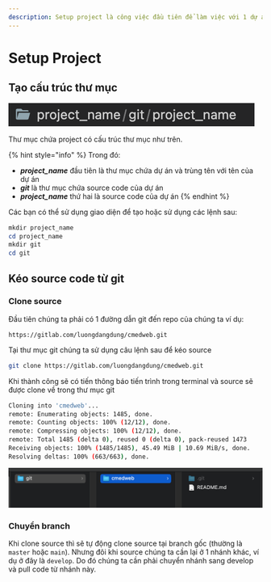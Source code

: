 ```yaml
---
description: Setup project là công việc đầu tiên để làm việc với 1 dự án
---
```


# Setup Project

## Tạo cấu trúc thư mục

![](<.gitbook/assets/image (48) (1).png>)

Thư mục chứa project có cấu trúc thư mục như trên.

{% hint style="info" %}
Trong đó:

* _**project\_name**_ đầu tiên là thư mục chứa dự án và trùng tên với tên của dự án
* _**git**_ là thư mục chứa source code của dự án
* _**project\_name**_ thứ hai là source code của dự án
{% endhint %}

Các bạn có thể sử dụng giao diện để tạo hoặc sử dụng các lệnh sau:

```powershell
mkdir project_name
cd project_name
mkdir git
cd git
```

## Kéo source code từ git

### Clone source

Đầu tiên chúng ta phải có 1 đường dẫn git đến repo của chúng ta ví dụ:

```url
https://gitlab.com/luongdangdung/cmedweb.git
```

Tại thư mục git chúng ta sử dụng câu lệnh sau để kéo source

```bash
git clone https://gitlab.com/luongdangdung/cmedweb.git
```

Khi thành công sẽ có tiến thông báo tiến trình trong terminal và source sẽ được clone về trong thư mục git

```bash
Cloning into 'cmedweb'...
remote: Enumerating objects: 1485, done.
remote: Counting objects: 100% (12/12), done.
remote: Compressing objects: 100% (12/12), done.
remote: Total 1485 (delta 0), reused 0 (delta 0), pack-reused 1473
Receiving objects: 100% (1485/1485), 45.49 MiB | 10.69 MiB/s, done.
Resolving deltas: 100% (663/663), done.
```

![Thư mục git sau khi clone project thành công](<.gitbook/assets/image (48).png>)

### Chuyển branch

Khi clone source thì sẽ tự động clone source tại branch gốc (thường là `master` hoặc `main`). Nhưng đôi khi source chúng ta cần lại ở 1 nhánh khác, ví dụ ở đây là `develop`. Do đó chúng ta cần phải chuyển nhánh sang develop và pull code từ nhánh này.

